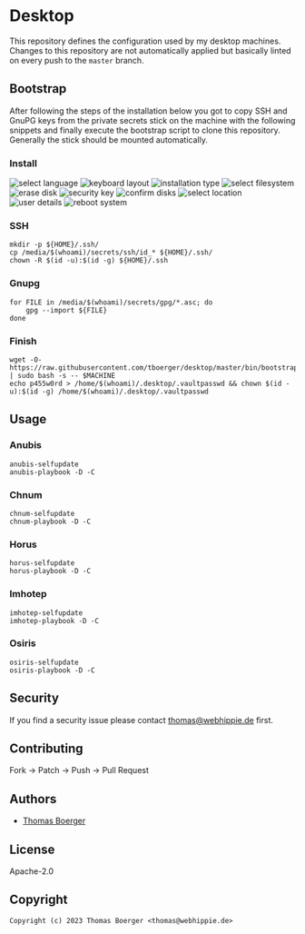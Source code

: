 # Desktop

This repository defines the configuration used by my desktop machines. Changes
to this repository are not automatically applied but basically linted on every
push to the `master` branch.

## Bootstrap

After following the steps of the installation below you got to copy SSH and
GnuPG keys from the private secrets stick on the machine with the following
snippets and finally execute the bootstrap script to clone this repository.
Generally the stick should be mounted automatically.

### Install

![select language](https://raw.githubusercontent.com/tboerger/desktop/master/screenshots/install01.png)
![keyboard layout](https://raw.githubusercontent.com/tboerger/desktop/master/screenshots/install02.png)
![installation type](https://raw.githubusercontent.com/tboerger/desktop/master/screenshots/install03.png)
![select filesystem](https://raw.githubusercontent.com/tboerger/desktop/master/screenshots/install04.png)
![erase disk](https://raw.githubusercontent.com/tboerger/desktop/master/screenshots/install05.png)
![security key](https://raw.githubusercontent.com/tboerger/desktop/master/screenshots/install06.png)
![confirm disks](https://raw.githubusercontent.com/tboerger/desktop/master/screenshots/install07.png)
![select location](https://raw.githubusercontent.com/tboerger/desktop/master/screenshots/install08.png)
![user details](https://raw.githubusercontent.com/tboerger/desktop/master/screenshots/install09.png)
![reboot system](https://raw.githubusercontent.com/tboerger/desktop/master/screenshots/install10.png)

### SSH

```console
mkdir -p ${HOME}/.ssh/
cp /media/$(whoami)/secrets/ssh/id_* ${HOME}/.ssh/
chown -R $(id -u):$(id -g) ${HOME}/.ssh
```

### Gnupg

```console
for FILE in /media/$(whoami)/secrets/gpg/*.asc; do
    gpg --import ${FILE}
done
```

### Finish

```console
wget -O- https://raw.githubusercontent.com/tboerger/desktop/master/bin/bootstrap | sudo bash -s -- $MACHINE
echo p455w0rd > /home/$(whoami)/.desktop/.vaultpasswd && chown $(id -u):$(id -g) /home/$(whoami)/.desktop/.vaultpasswd
```

## Usage

### Anubis

```console
anubis-selfupdate
anubis-playbook -D -C
```

### Chnum

```console
chnum-selfupdate
chnum-playbook -D -C
```

### Horus

```console
horus-selfupdate
horus-playbook -D -C
```

### Imhotep

```console
imhotep-selfupdate
imhotep-playbook -D -C
```

### Osiris

```console
osiris-selfupdate
osiris-playbook -D -C
```

## Security

If you find a security issue please contact
[thomas@webhippie.de](mailto:thomas@webhippie.de) first.

## Contributing

Fork -> Patch -> Push -> Pull Request

## Authors

-   [Thomas Boerger](https://github.com/tboerger)

## License

Apache-2.0

## Copyright

```console
Copyright (c) 2023 Thomas Boerger <thomas@webhippie.de>
```
